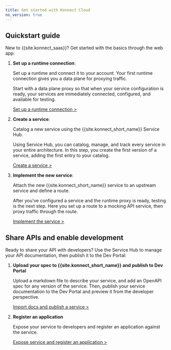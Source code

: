 ```yaml
---
title: Get started with Konnect Cloud
no_version: true
---
```


## Quickstart guide

New to {{site.konnect_saas}}? Get started with the basics through the web app:

1.  **Set up a runtime connection**:

    Set up a runtime and connect it to your account. Your first runtime
    connection gives you a data plane for proxying traffic.

    Start with a data plane proxy so that when your service configuration is
    ready, your services are immediately connected, configured,
    and available for testing.

    [Set up a runtime connection &gt;](/konnect/getting-started/configure-runtime)


2.  **Create a service**:

    Catalog a new service using the {{site.konnect_short_name}} Service Hub.

    Using Service Hub, you can catalog, manage, and track every service in your
    entire architecture. In this step, you create the first version of a service,
    adding the first entry to your catalog.

    [Create a service &gt;](/konnect/getting-started/configure-service)

3.  **Implement the new service**:

    Attach the new {{site.konnect_short_name}} service to an upstream service
    and define a route.

    After you've configured a service and the runtime proxy is ready, testing
    is the next step. Here you set up a route to a mocking API service,
    then proxy traffic through the route.

    [Implement the service &gt;](/konnect/getting-started/implement-service)

## Share APIs and enable development

Ready to share your API with developers?
Use the Service Hub to manage your API documentation, then publish it to the Dev Portal:

1. **Upload your spec to {{site.konnect_short_name}} and publish to Dev Portal**

    Upload a markdown file to describe your service, and add an OpenAPI spec for any version of the service.
    Then, publish your service documentation to the Dev Portal and preview it from the developer perspective.

    [Import docs and publish a service &gt;](/konnect/getting-started/publish-service/)

1. **Register an application**

    Expose your service to developers and register an application
    against the service.

    [Expose service and register an application &gt;](/konnect/getting-started/app-registration/)
